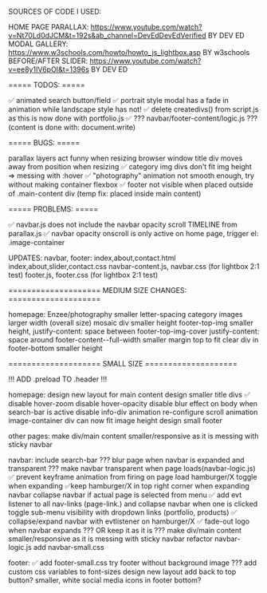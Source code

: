 SOURCES OF CODE I USED:

HOME PAGE PARALLAX: https://www.youtube.com/watch?v=Nt70Ld0dJCM&t=192s&ab_channel=DevEdDevEdVerified BY DEV ED
MODAL GALLERY: https://www.w3schools.com/howto/howto_js_lightbox.asp BY w3schools
BEFORE/AFTER SLIDER: https://www.youtube.com/watch?v=ee8y1IV6pOI&t=1396s BY DEV ED

===== TODOS: =====

✅ animated search button/field
✅ portrait style modal has a fade in animation while landscape style has not!
✅ delete createdivs() from script.js as this is now done with portfolio.js
✅ ??? navbar/footer-content/logic.js ??? (content is done with: document.write)

===== BUGS: =====

parallax layers act funny when resizing browser window
title div moves away from position when resizing
✅ category img divs don't fit img height => messing with :hover
✅ "photography" animation not smooth enough, try without making container flexbox
✅ footer not visible when placed outside of .main-content div (temp fix: placed inside main content)

===== PROBLEMS: =====

✅ navbar.js does not include the navbar opacity scroll TIMELINE from parallax.js
✅ navbar opacity onscroll is only active on home page, trigger el: .image-container

UPDATES:
navbar, footer:
index,about,contact.html
index,about,slider,contact.css
navbar-content.js, navbar.css (for lightbox 2:1 test)
footer.js, footer.css (for lightbox 2:1 test)

==================== MEDIUM SIZE CHANGES: ====================

homepage:
    Enzee/photography smaller letter-spacing
    category images larger width (overall size)
    mosaic div smaller height
    footer-top-img smaller height, justify-content: space between
    footer-top-img-cover justify-content: space around
    footer-content--full-width smaller margin top to fit clear div in
    footer-bottom smaller height

==================== SMALL SIZE ====================

!!! ADD .preload TO .header !!!

homepage:
    design new layout for main content
    design smaller title divs
    ✅ disable hover-zoom
    disable hover-opacity
    disable blur effect on body when search-bar is active
    disable info-div animation
    re-configure scroll animation
    image-container div can now fit image height
    design small footer

other pages:
    make div/main content smaller/responsive as it is messing with sticky navbar

navbar:
    include search-bar ???
    blur page when navbar is expanded and transparent ???
    make navbar transparent when page loads(navbar-logic.js)
    ✅ prevent keyframe animation from firing on page load
    hamburger/X toggle when expanding
    ✅keep hamburger/X in top right corner when expanding navbar
    collapse navbar if actual page is selected from menu
    ✅ add evt listener to all nav-links (page-link.) and collapse navbar when one is clicked
    toggle sub-menu visibility with dropdown links (portfolio, products)
    ✅ collapse/expand navbar with evtlistener on hamburger/X
    ✅ fade-out logo when navbar expands ??? OR keep it as it is ???
    make div/main content smaller/responsive as it is messing with sticky navbar
    refactor navbar-logic.js
    add navbar-small.css

footer:
    ✅ add footer-small.css
    try footer without background image ???
    add custom css variables to font-sizes
    design new layout
    add back to top button?
    smaller, white social media icons in footer bottom?
